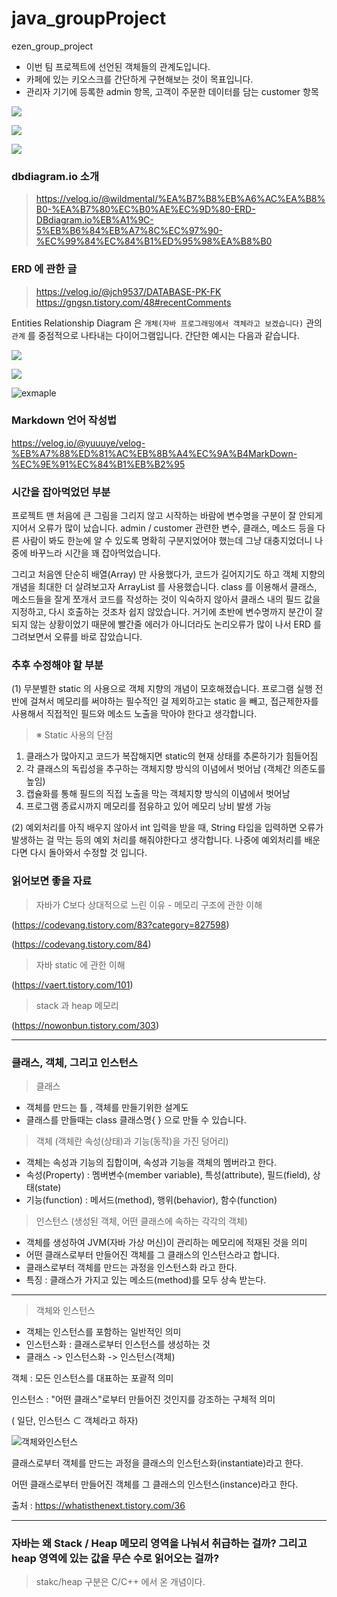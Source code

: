 # java_groupProject
ezen_group_project

- 이번 팀 프로젝트에 선언된 객체들의 관계도입니다. 
- 카페에 있는 키오스크를 간단하게 구현해보는 것이 목표입니다.
- 관리자 기기에 등록한 admin 항목, 고객이 주문한 데이터를 담는 customer 항목

![](https://i.imgur.com/eh0Wvfp.jpg)

![](https://i.imgur.com/farfkQ1.png)

![](https://i.imgur.com/3ChaSfs.png)


### dbdiagram.io 소개
> https://velog.io/@wildmental/%EA%B7%B8%EB%A6%AC%EA%B8%B0-%EA%B7%80%EC%B0%AE%EC%9D%80-ERD-DBdiagram.io%EB%A1%9C-5%EB%B6%84%EB%A7%8C%EC%97%90-%EC%99%84%EC%84%B1%ED%95%98%EA%B8%B0

### ERD 에 관한 글 
> https://velog.io/@jch9537/DATABASE-PK-FK
> https://gngsn.tistory.com/48#recentComments

Entities Relationship Diagram 은 `개체(자바 프로그래밍에서 객체라고 보겠습니다)` 관의 `관계` 를 중점적으로 나타내는 다이어그램입니다. 
간단한 예시는 다음과 같습니다. 

![](https://i.imgur.com/VNJgZrO.png)


![](https://i.imgur.com/92nRx4u.png)

![exmaple](https://i.imgur.com/U2sHr09.png)

### Markdown 언어 작성법

https://velog.io/@yuuuye/velog-%EB%A7%88%ED%81%AC%EB%8B%A4%EC%9A%B4MarkDown-%EC%9E%91%EC%84%B1%EB%B2%95


### 시간을 잡아먹었던 부분

프로젝트 맨 처음에 큰 그림을 그리지 않고 시작하는 바람에 변수명을 구분이 잘 안되게 지어서 오류가 많이 났습니다. 
admin / customer 관련한 변수, 클래스, 메소드 등을 다른 사람이 봐도 한눈에 알 수 있도록 명확히 구분지었어야 했는데 그냥 대충지었더니 나중에 바꾸느라 시간을 꽤 잡아먹었습니다. 

그리고 처음엔 단순히 배열(Array) 만 사용했다가, 코드가 길어지기도 하고 객체 지향의 개념을 최대한 더 살려보고자 ArrayList 를 사용했습니다. 
class 를 이용해서 클래스, 메소드들을 잘게 쪼개서 코드를 작성하는 것이 익숙하지 않아서 클래스 내의 필드 값을 지정하고, 다시 호출하는 것조차 쉽지 않았습니다. 거기에 초반에 변수명까지 분간이 잘 되지 않는 상황이었기 때문에 빨간줄 에러가 아니더라도 논리오류가 많이 나서 ERD 를 그려보면서 오류를 바로 잡았습니다. 


### 추후 수정해야 할 부분

(1) 무분별한 static 의 사용으로 객체 지향의 개념이 모호해졌습니다. 프로그램 실행 전반에 걸쳐서 메모리를 써야하는 필수적인 걸 제외하고는 static 을 빼고, 접근제한자를 사용해서 직접적인 필드와 메소드 노출을 막아야 한다고 생각합니다. 

> ※ Static 사용의 단점
1. 클래스가 많아지고 코드가 복잡해지면 static의 현재 상태를 추론하기가 힘들어짐
2. 각 클래스의 독립성을 추구하는 객체지향 방식의 이념에서 벗어남 (객체간 의존도를 높임)
3. 캡슐화를 통해 필드의 직접 노출을 막는 객체지향 방식의 이념에서 벗어남
4. 프로그램 종료시까지 메모리를 점유하고 있어 메모리 낭비 발생 가능


(2) 예외처리를 아직 배우지 않아서 int 입력을 받을 때, String 타입을 입력하면 오류가 발생하는 걸 막는 등의 예외 처리를 해줘야한다고 생각합니다. 나중에 예외처리를 배운다면 다시 돌아와서 수정할 것 입니다. 

### 읽어보면 좋을 자료 

> 자바가 C보다 상대적으로 느린 이유 - 메모리 구조에 관한 이해 

(https://codevang.tistory.com/83?category=827598)

(https://codevang.tistory.com/84)

> 자바 static 에 관한 이해 

(https://vaert.tistory.com/101)

> stack 과 heap 메모리 

(https://nowonbun.tistory.com/303)

---
### 클래스, 객체, 그리고 인스턴스

> 클래스
- 객체를 만드는 틀 , 객체를 만들기위한 설계도
- 클래스를 만들때는 class 클래스명{  } 으로 만들 수 있습니다.

> 객체  (객체란 속성(상태)과 기능(동작)을 가진 덩어리)
- 객체는 속성과 기능의 집합이며, 속성과 기능을 객체의 멤버라고 한다.
- 속성(Property) : 멤버변수(member variable), 특성(attribute), 필드(field), 상태(state)
- 기능(function) : 메서드(method), 행위(behavior), 함수(function)

> 인스턴스 (생성된 객체, 어떤 클래스에 속하는 각각의 객체)
- 객체를 생성하여 JVM(자바 가상 머신)이 관리하는 메모리에 적재된 것을 의미
- 어떤 클래스로부터 만들어진 객체를 그 클래스의 인스턴스라고 합니다.
- 클래스로부터 객체를 만드는 과정을 인스턴스화 라고 한다.
- 특징 : 클래스가 가지고 있는 메소드(method)를 모두 상속 받는다. 

---
> 객체와 인스턴스
- 객체는 인스턴스를 포함하는 일반적인 의미
- 인스턴스화 : 클래스로부터 인스턴스를 생성하는 것
- 클래스 -> 인스턴스화 -> 인스턴스(객체)

객체 : 모든 인스턴스를 대표하는 포괄적 의미

인스턴스 : "어떤 클래스"로부터 만들어진 것인지를 강조하는 구체적 의미

( 일단, 인스턴스 ⊂ 객체라고 하자)

![객체와인스턴스](https://i.imgur.com/I6qnRqf.jpg)



클래스로부터 객체를 만드는 과정을 클래스의 인스턴스화(instantiate)라고 한다.

어떤 클래스로부터 만들어진 객체를 그 클래스의 인스턴스(instance)라고 한다.

출처 : https://whatisthenext.tistory.com/36

---

### 자바는 왜 Stack / Heap 메모리 영역을 나눠서 취급하는 걸까? 그리고 heap 영역에 있는 값을 무슨 수로 읽어오는 걸까?
> stakc/heap 구분은 C/C++ 에서 온 개념이다. 




